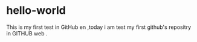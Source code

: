# hello-world
This is my first test in GitHub
en ,today i am test my first github's repositry in GITHUB web .
